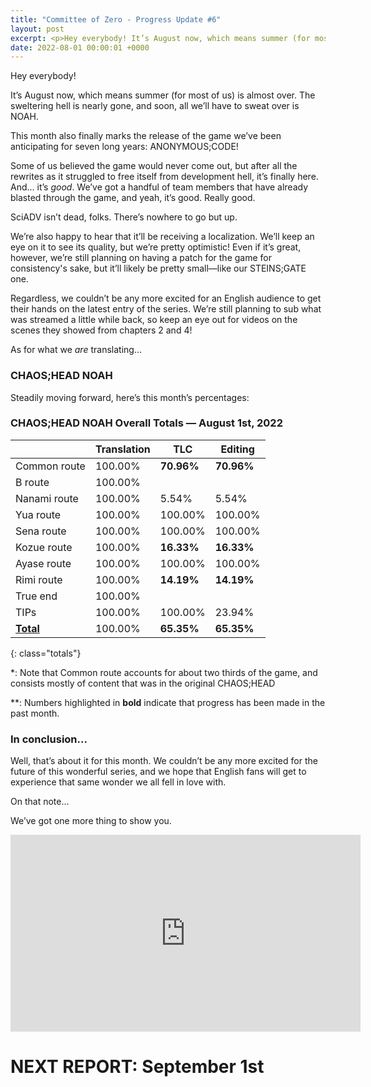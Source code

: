 ```yaml
---
title: "Committee of Zero - Progress Update #6"
layout: post
excerpt: <p>Hey everybody! It’s August now, which means summer (for most of us) is almost over. The sweltering hell is nearly gone, and soon, all we’ll have to sweat over is NOAH.</p>
date: 2022-08-01 00:00:01 +0000
---
```


Hey everybody!

It’s August now, which means summer (for most of us) is almost over. The sweltering hell is nearly gone, and soon, all we’ll have to sweat over is NOAH.

This month also finally marks the release of the game we’ve been anticipating for seven long years: ANONYMOUS;CODE!

Some of us believed the game would never come out, but after all the rewrites as it struggled to free itself from development hell, it’s finally here. And... it’s *good*. We’ve got a handful of team members that have already blasted through the game, and yeah, it’s good. Really good.

SciADV isn’t dead, folks. There’s nowhere to go but up.

We’re also happy to hear that it’ll be receiving a localization. We’ll keep an eye on it to see its quality, but we’re pretty optimistic! Even if it’s great, however, we’re still planning on having a patch for the game for consistency's sake, but it’ll likely be pretty small—like our STEINS;GATE one.

Regardless, we couldn’t be any more excited for an English audience to get their hands on the latest entry of the series. We’re still planning to sub what was streamed a little while back, so keep an eye out for videos on the scenes they showed from chapters 2 and 4!

As for what we *are* translating...

### CHAOS;HEAD NOAH

Steadily moving forward, here’s this month’s percentages:

### CHAOS;HEAD NOAH Overall Totals — August 1st, 2022

|                  | **Translation** | **TLC**    | **Editing** |
| ---------------- | --------------- | ---------- | ----------- |
| Common route     | 100.00%         | **70.96%** | **70.96%**  |
| B route          | 100.00%         |            |             |
| Nanami route     | 100.00%         | 5.54%      | 5.54%       |
| Yua route        | 100.00%         | 100.00%    | 100.00%     |
| Sena route       | 100.00%         | 100.00%    | 100.00%     |
| Kozue route      | 100.00%         | **16.33%** | **16.33%**  |
| Ayase route      | 100.00%         | 100.00%    | 100.00%     |
| Rimi route       | 100.00%         | **14.19%** | **14.19%**  |
| True end         | 100.00%         |            |             |
| TIPs             | 100.00%         | 100.00%    | 23.94%      |
| **<u>Total</u>** | 100.00%         | **65.35%** | **65.35%**  |
{: class="totals"}

\*: Note that Common route accounts for about two thirds of the game, and consists mostly of content that was in the original CHAOS;HEAD

\*\*: Numbers highlighted in **bold** indicate that progress has been made in the past month.


### In conclusion...

Well, that’s about it for this month. We couldn’t be any more excited for the future of this wonderful series, and we hope that English fans will get to experience that same wonder we all fell in love with.

On that note...

We’ve got one more thing to show you.

<div class="youtube-wrapper"><iframe width="560" height="315" src="https://www.youtube-nocookie.com/embed/i8cFtc6bqU8" frameborder="0" allow="accelerometer; autoplay; encrypted-media; gyroscope; picture-in-picture" allowfullscreen></iframe></div>

# NEXT REPORT: September 1st